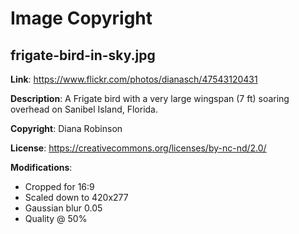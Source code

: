 # Image Copyright

## frigate-bird-in-sky.jpg

**Link**: https://www.flickr.com/photos/dianasch/47543120431

**Description**: A Frigate bird with a very large wingspan (7 ft) soaring overhead on Sanibel Island, Florida.

**Copyright**: Diana Robinson

**License**: https://creativecommons.org/licenses/by-nc-nd/2.0/

**Modifications**:

* Cropped for 16:9
* Scaled down to 420x277
* Gaussian blur 0.05 
* Quality @ 50%
